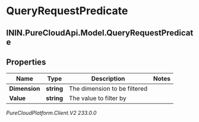 # QueryRequestPredicate

## ININ.PureCloudApi.Model.QueryRequestPredicate

## Properties

|Name | Type | Description | Notes|
|------------ | ------------- | ------------- | -------------|
| **Dimension** | **string** | The dimension to be filtered | |
| **Value** | **string** | The value to filter by | |



_PureCloudPlatform.Client.V2 233.0.0_
